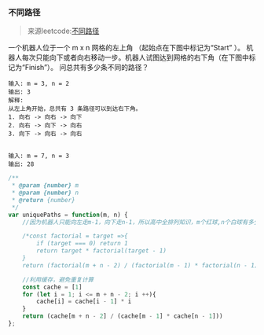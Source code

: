 ### 不同路径
> 来源leetcode:[不同路径](https://leetcode-cn.com/problems/unique-paths/)  

一个机器人位于一个 m x n 网格的左上角 （起始点在下图中标记为“Start” ）。
机器人每次只能向下或者向右移动一步。机器人试图达到网格的右下角（在下图中标记为“Finish”）。
问总共有多少条不同的路径？
```
输入: m = 3, n = 2
输出: 3
解释:
从左上角开始，总共有 3 条路径可以到达右下角。
1. 向右 -> 向右 -> 向下
2. 向右 -> 向下 -> 向右
3. 向下 -> 向右 -> 向右


输入: m = 7, n = 3
输出: 28
```

```javascript
/**
 * @param {number} m
 * @param {number} n
 * @return {number}
 */
var uniquePaths = function(m, n) {
    //因为机器人只能向左走m-1，向下走n-1，所以高中全排列知识，m个红球,n个白球有多少种排列方式，所以Cmn

    /*const factorial = target =>{
        if (target === 0) return 1
        return target * factorial(target - 1)
    }
    return (factorial(m + n - 2) / (factorial(m - 1) * factorial(n - 1)))*/

    //利用缓存，避免重复计算
    const cache = [1]
    for (let i = 1; i <= m + n - 2; i ++){
        cache[i] = cache[i - 1] * i
    }
    return (cache[m + n - 2] / (cache[m - 1] * cache[n - 1]))
};
```
